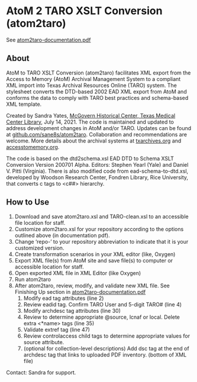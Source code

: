 AtoM 2 TARO XSLT Conversion (atom2taro)
=====
See [atom2taro-documentation.pdf](atom2taro-documentation.pdf)

## About
AtoM to TARO XSLT Conversion (atom2taro) facilitates XML export from the Access to Memory (AtoM) Archival Management System to a compliant XML import into Texas Archival Resources Online (TARO) system. The stylesheet converts the DTD-based 2002 EAD XML export from AtoM and conforms the data to comply with TARO best practices and schema-based XML template.

Created by Sandra Yates, [McGovern Historical Center, Texas Medical Center Library](https://archives.library.tmc.edu/), July 14, 2021. The code is maintained and updated to address development changes in AtoM and/or TARO. Updates can be found at [github.com/sane8s/atom2taro](https://github.com/sane8s/atom2taro). Collaboration and recommendations are welcome. More details about the archival systems at [txarchives.org](https://txarchives.org/) and [accesstomemory.org](https://www.accesstomemory.org/).

The code is based on the dtd2schema.xsl EAD DTD to Schema XSLT Conversion Version 200701 Alpha. Editors: Stephen Yearl (Yale) and Daniel V. Pitti (Virginia).
There is also modified code from ead-schema-to-dtd.xsl, developed by Woodson Research Center, Fondren Library, Rice University, that converts c tags to <c##> hierarchy.

## How to Use
1. Download and save atom2taro.xsl and TARO-clean.xsl to an accessible file location for staff.
2. Customize atom2taro.xsl for your repository according to the options outlined above (in documentation pdf).
3. Change ‘repo-’ to your repository abbreviation to indicate that it is your customized version.
4. Create transformation scenarios in your XML editor (like, Oxygen)
5. Export XML file(s) from AtoM site and save file(s) to computer or accessible location for staff.
6. Open exported XML file in XML Editor (like Oxygen)
7. Run atom2taro
8. After atom2taro, review, modify, and validate new XML file. See Finishing Up section in [atom2taro-documentation.pdf](atom2taro-documentation.pdf)
    1. Modify ead tag attributes (line 2)
    2. Review eadid tag. Confirm TARO User and 5-digit TARO# (line 4)
    3. Modify archdesc tag attributes (line 30)
    4. Review <origination> to determine appropriate @source, lcnaf or local. Delete extra <*name> tags (line 35)
    5. Validate extref tag (line 47)
    6. Review controlaccess child tags to determine appropriate values for source attribute.
    7. (optional for collection-level descriptions) Add dsc tag at the end of archdesc tag that links to uploaded PDF inventory. (bottom of XML file)

Contact: Sandra for support.
